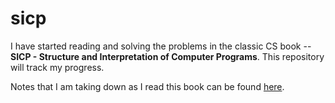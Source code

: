 sicp
====

I have started reading and solving the problems in the classic CS book -- **SICP - Structure and Interpretation of Computer Programs**. This repository will track my progress.

Notes that I am taking down as I read this book can be found [here](http://1drv.ms/1QDhI7y).